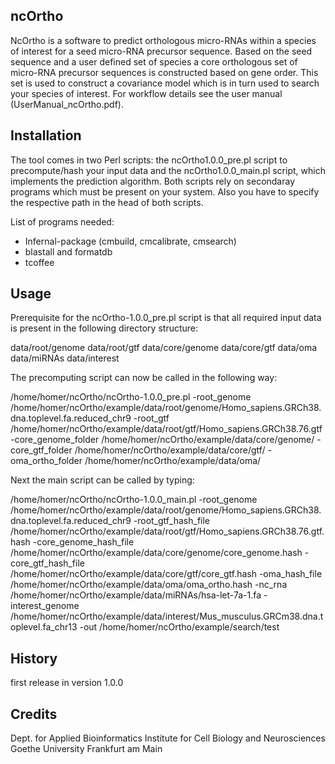 ## ncOrtho  
NcOrtho is a software to predict orthologous micro-RNAs within a 
species of interest for a seed micro-RNA precursor sequence. Based on
the seed sequence and a user defined set of species a core orthologous 
set of micro-RNA precursor sequences is constructed based on gene order. 
This set is used to construct a covariance model which is in turn used
to search your species of interest.
For workflow details see the user manual (UserManual_ncOrtho.pdf).

## Installation
The tool comes in two Perl scripts: the ncOrtho1.0.0_pre.pl script to 
precompute/hash your input data and the ncOrtho1.0.0_main.pl script, which
implements the prediction algorithm. Both scripts rely on secondaray programs
which must be present on your system. Also you have to specify the respective
path in the head of both scripts. 

List of programs needed:
- Infernal-package (cmbuild, cmcalibrate, cmsearch)
- blastall and formatdb
- tcoffee

## Usage
Prerequisite for the ncOrtho-1.0.0_pre.pl script is that all required input data
is present in the following directory structure:

data/root/genome
data/root/gtf
data/core/genome
data/core/gtf
data/oma
data/miRNAs
data/interest

The precomputing script can now be called in the following way:

/home/homer/ncOrtho/ncOrtho-1.0.0_pre.pl -root_genome /home/homer/ncOrtho/example/data/root/genome/Homo_sapiens.GRCh38.dna.toplevel.fa.reduced_chr9 -root_gtf /home/homer/ncOrtho/example/data/root/gtf/Homo_sapiens.GRCh38.76.gtf -core_genome_folder /home/homer/ncOrtho/example/data/core/genome/ -core_gtf_folder /home/homer/ncOrtho/example/data/core/gtf/ -oma_ortho_folder /home/homer/ncOrtho/example/data/oma/

Next the main script can be called by typing:

/home/homer/ncOrtho/ncOrtho-1.0.0_main.pl -root_genome /home/homer/ncOrtho/example/data/root/genome/Homo_sapiens.GRCh38.dna.toplevel.fa.reduced_chr9 -root_gtf_hash_file /home/homer/ncOrtho/example/data/root/gtf/Homo_sapiens.GRCh38.76.gtf.hash -core_genome_hash_file /home/homer/ncOrtho/example/data/core/genome/core_genome.hash -core_gtf_hash_file /home/homer/ncOrtho/example/data/core/gtf/core_gtf.hash -oma_hash_file /home/homer/ncOrtho/example/data/oma/oma_ortho.hash -nc_rna /home/homer/ncOrtho/example/data/miRNAs/hsa-let-7a-1.fa -interest_genome /home/homer/ncOrtho/example/data/interest/Mus_musculus.GRCm38.dna.toplevel.fa_chr13 -out /home/homer/ncOrtho/example/search/test

## History
first release in version 1.0.0

## Credits
Dept. for Applied Bioinformatics
Institute for Cell Biology and Neurosciences
Goethe University Frankfurt am Main
